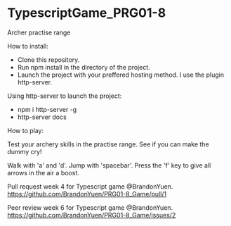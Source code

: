 # TypescriptGame_PRG01-8

Archer practise range

How to install: 

- Clone this repository.
- Run npm install in the directory of the project.
- Launch the project with your preffered hosting method. I use the plugin http-server.

Using http-server to launch the project:
- npm i http-server -g 
- http-server docs

How to play:

Test your archery skills in the practise range. See if you can make the dummy cry!

Walk with 'a' and 'd'. Jump with 'spacebar'.
Press the 'f' key to give all arrows in the air a boost.

Pull request week 4 for Typescript game @BrandonYuen.
https://github.com/BrandonYuen/PRG01-8_Game/pull/1

Peer review week 6 for Typescript game @BrandonYuen.
https://github.com/BrandonYuen/PRG01-8_Game/issues/2
